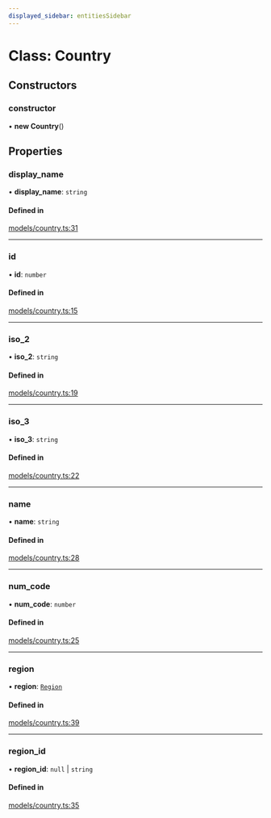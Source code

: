 ```yaml
---
displayed_sidebar: entitiesSidebar
---
```


# Class: Country

## Constructors

### constructor

• **new Country**()

## Properties

### display\_name

• **display\_name**: `string`

#### Defined in

[models/country.ts:31](https://github.com/medusajs/medusa/blob/f7a63f178/packages/medusa/src/models/country.ts#L31)

___

### id

• **id**: `number`

#### Defined in

[models/country.ts:15](https://github.com/medusajs/medusa/blob/f7a63f178/packages/medusa/src/models/country.ts#L15)

___

### iso\_2

• **iso\_2**: `string`

#### Defined in

[models/country.ts:19](https://github.com/medusajs/medusa/blob/f7a63f178/packages/medusa/src/models/country.ts#L19)

___

### iso\_3

• **iso\_3**: `string`

#### Defined in

[models/country.ts:22](https://github.com/medusajs/medusa/blob/f7a63f178/packages/medusa/src/models/country.ts#L22)

___

### name

• **name**: `string`

#### Defined in

[models/country.ts:28](https://github.com/medusajs/medusa/blob/f7a63f178/packages/medusa/src/models/country.ts#L28)

___

### num\_code

• **num\_code**: `number`

#### Defined in

[models/country.ts:25](https://github.com/medusajs/medusa/blob/f7a63f178/packages/medusa/src/models/country.ts#L25)

___

### region

• **region**: [`Region`](Region.md)

#### Defined in

[models/country.ts:39](https://github.com/medusajs/medusa/blob/f7a63f178/packages/medusa/src/models/country.ts#L39)

___

### region\_id

• **region\_id**: ``null`` \| `string`

#### Defined in

[models/country.ts:35](https://github.com/medusajs/medusa/blob/f7a63f178/packages/medusa/src/models/country.ts#L35)
